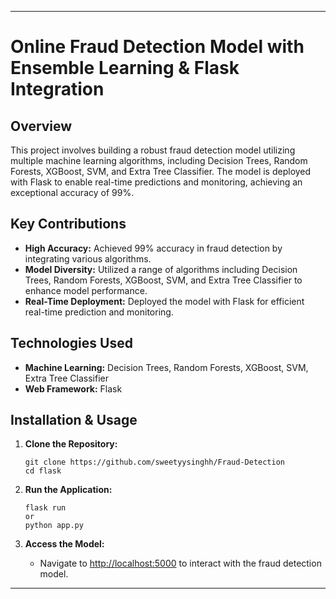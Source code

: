 

---

# Online Fraud Detection Model with Ensemble Learning & Flask Integration

## Overview

This project involves building a robust fraud detection model utilizing multiple machine learning algorithms, including Decision Trees, Random Forests, XGBoost, SVM, and Extra Tree Classifier. The model is deployed with Flask to enable real-time predictions and monitoring, achieving an exceptional accuracy of 99%.

## Key Contributions

- **High Accuracy:** Achieved 99% accuracy in fraud detection by integrating various algorithms.
- **Model Diversity:** Utilized a range of algorithms including Decision Trees, Random Forests, XGBoost, SVM, and Extra Tree Classifier to enhance model performance.
- **Real-Time Deployment:** Deployed the model with Flask for efficient real-time prediction and monitoring.

## Technologies Used

- **Machine Learning:** Decision Trees, Random Forests, XGBoost, SVM, Extra Tree Classifier
- **Web Framework:** Flask

## Installation & Usage

1. **Clone the Repository:**
   ```
   git clone https://github.com/sweetyysinghh/Fraud-Detection
   cd flask
   ```

2. **Run the Application:**
   ```
   flask run
   or
   python app.py
   ```

3. **Access the Model:**
   - Navigate to [http://localhost:5000](http://localhost:5000) to interact with the fraud detection model.

---
